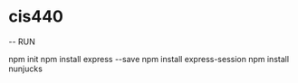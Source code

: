 # cis440

-- RUN 

npm init
npm install express --save
npm install express-session
npm install nunjucks
